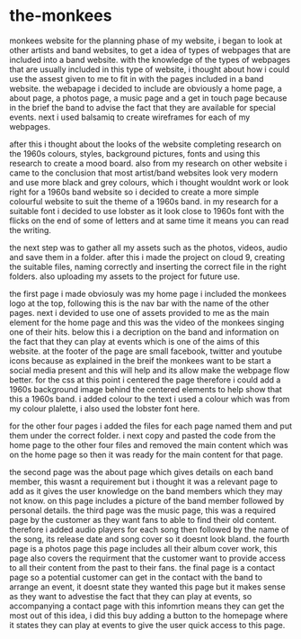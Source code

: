 # the-monkees
monkees website
for the planning phase of my website, i began to look at other artists and band websites, to get a idea of types of webpages that are included into a band website. with the knowledge of the types of webpages that are usually included in this type of website, i thought about how i could use the assest given to me to fit in with the pages included in a band website. the webapage i decided to include are obviously a home page, a about page, a photos page, a music page and a get in touch page because in the brief the band to advise the fact that they are available for special events. next i used balsamiq to create wireframes for each of my webpages. 

after this i thought about the looks of the website completing research on the 1960s colours, styles, background pictures, fonts and using this research to create a mood board. also from my research on other website i came to the conclusion that most artist/band websites look very modern and use more black and grey colours, which i thought wouldnt work or look right for a 1960s band website so i decided to create a more simple colourful website to suit the theme of a 1960s band. in my research for a suitable font i decided to use lobster as it look close to 1960s font with the flicks on the end of some of letters and at same time it means you can read the writing.

the next step was to gather all my assets such as the photos, videos, audio and save them in a folder. after this i made the project on cloud 9, creating the suitable files, naming correctly and inserting the correct file in the right folders. also uploading my assets to the project for future use.

the first page i made obviosuly was my home page i included the monkees logo at the top, following this is the nav bar with the name of the other pages. next i devided to use one of assets provided to me as the main element for the home page and this was the video of the monkees singing one of their hits. below this i a decription on the band and information on the fact that they can play at events which is one of the aims of this website. at the footer of the page are small facebook, twitter and youtube icons because as explained in the breif the monkees want to be start a social media present and this will help and its allow make the webpage flow better. for the css at this point i centered the page therefore i could add a 1960s background image behind the centered elements to help show that this a 1960s band. i added colour to the text i used a colour which was from my colour plalette, i also used the lobster font here.

for the other four pages i added the files for each page named them and put them under the correct folder. i next copy and pasted the code from the home page to the other four files and removed the main content which was on the home page so then it was ready for the main content for that page. 

the second page was the about page which gives details on each band member, this wasnt a requirement but i thought it was a relevant page to add as it gives the user knowledge on the band members which they may not know. on this page includes a picture of the band member followed by personal details. the third page was the music page, this was a required page by the customer as they want fans to able to find their old content. therefore i added audio players for each song then followed by the name of the song, its release date and song cover so it doesnt look bland. the fourth page is a photos page this page includes all their album cover work, this page also covers the requirment that the customer want to provide access to all their content from the past to their fans. the final page is a contact page so a potential customer can get in the contact with the band to arrange an event, it doesnt state they wanted this page but it makes sense as they want to advestise the fact that they can play at events, so accompanying a contact page with this infomrtion means they can get the most out of this idea, i did this buy adding a button to the homepage where it states they can play at events to give the user quick access to this page.
